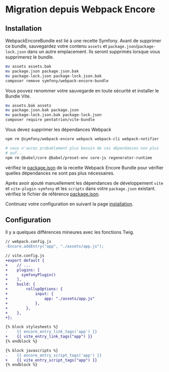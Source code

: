 # Migration depuis Webpack Encore

## Installation

WebpackEncoreBundle est lié à une recette Symfony. Avant de supprimer ce bundle, sauvegardez votre contenu `assets` et `package.json`/`package-lock.json` dans un autre emplacement. Ils seront supprimés lorsque vous supprimerez le bundle.


```bash
mv assets assets.bak
mv package.json package.json.bak
mv package-lock.json package-lock.json.bak
composer remove symfony/webpack-encore-bundle
```

Vous pouvez renommer votre sauvegarde en toute sécurité et installer le Bundle Vite.

```bash
mv assets.bak assets
mv package.json.bak package.json
mv package-lock.json.bak package-lock.json
composer require pentatrion/vite-bundle
```

Vous devez supprimer les dépendances Webpack
```bash
npm rm @symfony/webpack-encore webpack webpack-cli webpack-notifier

# vous n'aurez probablement plus besoin de ces dépendances non plus
# ouf...
npm rm @babel/core @babel/preset-env core-js regenerator-runtime
```
vérifiez le [package.json](https://github.com/symfony/recipes/blob/main/symfony/webpack-encore-bundle/2.0/package.json) de la recette Webpack Encore Bundle pour vérifier quelles dépendances ne sont pas plus nécessaires.

Après avoir ajouté manuellement les dépendances de développement `vite` et `vite-plugin-symfony` et les `scripts` dans votre `package.json` existant. vérifiez le fichier de référence [package.json](https://github.com/lhapaipai/vite-bundle/blob/main/install/package.json).

Continuez votre configuration en suivant la page [installation](/fr/guide/installation.html#installation).


## Configuration

Il y a quelques différences mineures avec les fonctions Twig.

```diff
// webpack.config.js
-Encore.addEntry("app", "./assets/app.js");
```

```diff
// vite.config.js
+export default {
+    // ...
+    plugins: [
+      symfonyPlugin()
+    ],
+    build: {
+        rollupOptions: {
+            input: {
+                app: "./assets/app.js"
+            },
+        },
+    },
+};
```

```diff
{% block stylesheets %}
-    {{ encore_entry_link_tags('app') }}
+    {{ vite_entry_link_tags("app") }}
{% endblock %}

{% block javascripts %}
-    {{ encore_entry_script_tags('app') }}
+    {{ vite_entry_script_tags("app") }}
{% endblock %}
```


